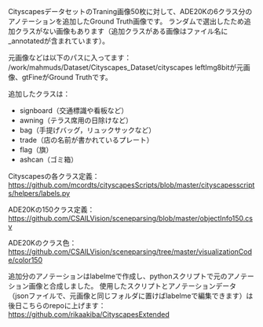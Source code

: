 CityscapesデータセットのTraning画像50枚に対して、ADE20Kの6クラス分のアノテーションを追加したGround Truth画像です。
ランダムで選出したため追加クラスがない画像もあります（追加クラスがある画像はファイル名に_annotatedが含まれています）。

元画像などは以下のパスに入ってます：
/work/mahmuds/Dataset/Cityscapes_Dataset/cityscapes
leftImg8bitが元画像、gtFineがGround Truthです。

追加したクラスは：
- signboard（交通標識や看板など）
- awning（テラス席用の日除けなど）
- bag（手提げバッグ，リュックサックなど）
- trade（店の名前が書かれているプレート）
- flag（旗）
- ashcan（ゴミ箱）

Cityscapesの各クラス定義：
https://github.com/mcordts/cityscapesScripts/blob/master/cityscapesscripts/helpers/labels.py

ADE20Kの150クラス定義：
https://github.com/CSAILVision/sceneparsing/blob/master/objectInfo150.csv

ADE20Kのクラス色：
https://github.com/CSAILVision/sceneparsing/tree/master/visualizationCode/color150

追加分のアノテーションはlabelmeで作成し、pythonスクリプトで元のアノテーション画像と合成しました。
使用したスクリプトとアノテーションデータ（jsonファイルで、元画像と同じフォルダに置けばlabelmeで編集できます）は後日こちらのrepoに上げます：
https://github.com/rikaakiba/CityscapesExtended
